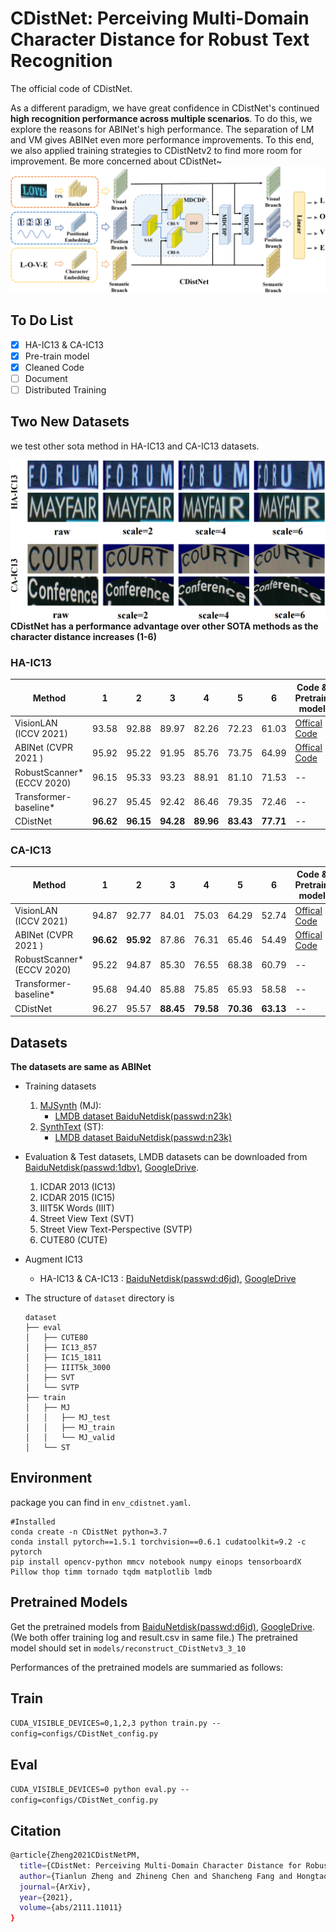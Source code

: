 # CDistNet: Perceiving Multi-Domain Character Distance for Robust Text Recognition

The official code of CDistNet.
<!-- - Paper Link : [arxiv](http://arxiv.org/abs/2111.11011)  -->
 As a different paradigm, we have great confidence in CDistNet's continued **high recognition performance across multiple scenarios**. To do this, we explore the reasons for ABINet's high performance. The separation of LM and VM gives ABINet even more performance improvements. To this end, we also applied training strategies to CDistNetv2 to find more room for improvement. Be more concerned about CDistNet~
![pipline](./utils/fig2_00.png)
## To Do List
* [x] HA-IC13 & CA-IC13
* [x] Pre-train model
* [x] Cleaned Code
* [ ] Document
* [ ] Distributed Training

## Two New Datasets 
we test other sota method in HA-IC13 and CA-IC13 datasets. 

 ![HA_CA](./utils/fig5_00.png)
**CDistNet has a performance advantage over other SOTA methods as the character distance increases (1-6)**
### HA-IC13
|Method |1 | 2 | 3 | 4 | 5 | 6 | Code & Pretrain model|
|- | - | - | - | - | - | - | - | 
|VisionLAN (ICCV 2021) | 93.58 | 92.88 | 89.97  | 82.26 | 72.23 | 61.03 | [Offical Code](https://github.com/wangyuxin87/VisionLAN)|
|ABINet (CVPR 2021 ) | 95.92 |95.22 | 91.95 | 85.76 | 73.75 | 64.99 | [Offical Code](https://github.com/FangShancheng/ABINet)|
|RobustScanner* (ECCV 2020) | 96.15 | 95.33 | 93.23 | 88.91 | 81.10 |71.53 | -- |
| Transformer-baseline* | 96.27 | 95.45 | 92.42 | 86.46 | 79.35 | 72.46 | -- |
|CDistNet |**96.62**| **96.15** | **94.28** | **89.96** | **83.43** | **77.71** | -- | 

### CA-IC13
|Method |1 | 2 | 3 | 4 | 5 | 6 | Code & Pretrain model|
|- | - | - | - | - | - | - | - | 
|VisionLAN (ICCV 2021) | 94.87 | 92.77 | 84.01 | 75.03 | 64.29 | 52.74 | [Offical Code](https://github.com/wangyuxin87/VisionLAN)|
|ABINet (CVPR 2021 ) | **96.62** | **95.92** | 87.86 |76.31 | 65.46 | 54.49 | [Offical Code](https://github.com/FangShancheng/ABINet)|
|RobustScanner* (ECCV 2020) | 95.22 | 94.87 | 85.30 | 76.55 | 68.38 |60.79 | -- |
| Transformer-baseline* | 95.68 | 94.40 | 85.88 | 75.85 | 65.93 | 58.58 | -- |
|CDistNet | 96.27 | 95.57 | **88.45** | **79.58** | **70.36** | **63.13** | -- | 


## Datasets
**The datasets are same as ABINet**
- Training datasets

    1. [MJSynth](http://www.robots.ox.ac.uk/~vgg/data/text/) (MJ): 
        - [LMDB dataset BaiduNetdisk(passwd:n23k)](https://pan.baidu.com/s/1mgnTiyoR8f6Cm655rFI4HQ)
    2. [SynthText](http://www.robots.ox.ac.uk/~vgg/data/scenetext/) (ST):
        - [LMDB dataset BaiduNetdisk(passwd:n23k)](https://pan.baidu.com/s/1mgnTiyoR8f6Cm655rFI4HQ)

- Evaluation & Test datasets, LMDB datasets can be downloaded from [BaiduNetdisk(passwd:1dbv)](https://pan.baidu.com/s/1RUg3Akwp7n8kZYJ55rU5LQ), [GoogleDrive](https://drive.google.com/file/d/1dTI0ipu14Q1uuK4s4z32DqbqF3dJPdkk/view?usp=sharing).
    1. ICDAR 2013 (IC13)
    2. ICDAR 2015 (IC15)
    3. IIIT5K Words (IIIT)
    4. Street View Text (SVT)
    5. Street View Text-Perspective (SVTP)
    6. CUTE80 (CUTE)

- Augment IC13
  - HA-IC13 & CA-IC13 : [BaiduNetdisk(passwd:d6jd)](https://pan.baidu.com/s/1s0oNmd5jQJCvoH1efjfBdg), [GoogleDrive](https://drive.google.com/drive/folders/1PTPFjDdx2Ky0KsZdgn0p9x5fqyrdxKWF?usp=sharing)

- The structure of `dataset` directory is
    ```
    dataset
    ├── eval
    │   ├── CUTE80
    │   ├── IC13_857
    │   ├── IC15_1811
    │   ├── IIIT5k_3000
    │   ├── SVT
    │   └── SVTP
    ├── train
    │   ├── MJ
    │   │   ├── MJ_test
    │   │   ├── MJ_train
    │   │   └── MJ_valid
    │   └── ST
    ```
## Environment
package you can find in `env_cdistnet.yaml`.
```
#Installed
conda create -n CDistNet python=3.7
conda install pytorch==1.5.1 torchvision==0.6.1 cudatoolkit=9.2 -c pytorch
pip install opencv-python mmcv notebook numpy einops tensorboardX Pillow thop timm tornado tqdm matplotlib lmdb
```
## Pretrained Models

Get the pretrained models from [BaiduNetdisk(passwd:d6jd)](https://pan.baidu.com/s/1s0oNmd5jQJCvoH1efjfBdg), [GoogleDrive](https://drive.google.com/drive/folders/1PTPFjDdx2Ky0KsZdgn0p9x5fqyrdxKWF?usp=sharing). 
(We both offer training log and result.csv in same file.)
The pretrained model should set in `models/reconstruct_CDistNetv3_3_10`

Performances of the pretrained models are summaried as follows:

[comment]: <> (|Model|GPUs|IC13|SVT|IIIT|IC15|SVTP|CUTE|AVG|)

[comment]: <> (|-|-|-|-|-|-|-|-|-|)

[comment]: <> (|CDistNet&#40;paper&#41;|6|97.67|93.82|96.57|86.25|89.77|89.58|92.28|)

[comment]: <> (|CDistNet&#40;rebuild&#41;|4|97.43|93.51|96.37|86.03|88.68|93.4|92.57|)

## Train
`CUDA_VISIBLE_DEVICES=0,1,2,3 python train.py --config=configs/CDistNet_config.py`
## Eval
`CUDA_VISIBLE_DEVICES=0 python eval.py --config=configs/CDistNet_config.py`
## Citation
```bash 
@article{Zheng2021CDistNetPM,
  title={CDistNet: Perceiving Multi-Domain Character Distance for Robust Text Recognition},
  author={Tianlun Zheng and Zhineng Chen and Shancheng Fang and Hongtao Xie and Yu-Gang Jiang},
  journal={ArXiv},
  year={2021},
  volume={abs/2111.11011}
}
```
